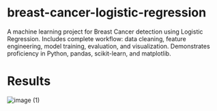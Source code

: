 # breast-cancer-logistic-regression
A machine learning project for Breast Cancer detection using Logistic Regression. Includes complete workflow: data cleaning, feature engineering, model training, evaluation, and visualization. Demonstrates proficiency in Python, pandas, scikit-learn, and matplotlib.

# Results
![image (1)](https://github.com/user-attachments/assets/7642d297-de86-4b29-b69f-65ea6ab46b13)
